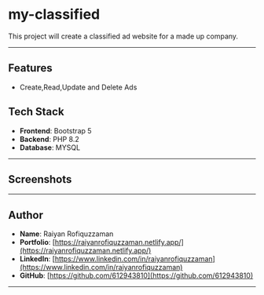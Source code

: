 # my-classified
This project will create a classified ad website for a made up company.

---

## Features

-  Create,Read,Update and Delete Ads


##  Tech Stack

- **Frontend**: Bootstrap 5  
- **Backend**: PHP 8.2
- **Database**: MYSQL

---

##  Screenshots


---

##  Author

- **Name**: Raiyan Rofiquzzaman  
- **Portfolio**: [https://raiyanrofiquzzaman.netlify.app/](https://raiyanrofiquzzaman.netlify.app/)  
- **LinkedIn**: [https://www.linkedin.com/in/raiyanrofiquzzaman](https://www.linkedin.com/in/raiyanrofiquzzaman)  
- **GitHub**: [https://github.com/612943810](https://github.com/612943810)  

---
